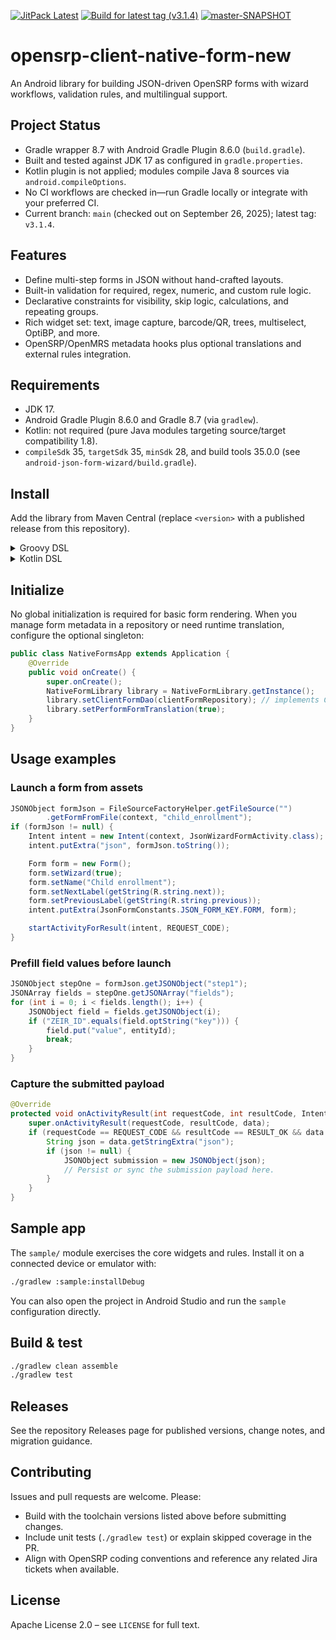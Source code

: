 <!-- JITPACK BADGES:START -->
[![JitPack Latest](https://jitpack.io/v/BlueCodeSystems/Opensrp-client-native-form-new.svg)](https://jitpack.io/#BlueCodeSystems/Opensrp-client-native-form-new)
[![Build for latest tag (v3.1.4)](https://jitpack.io/v/BlueCodeSystems/Opensrp-client-native-form-new/v3.1.4.svg)](https://jitpack.io/#BlueCodeSystems/Opensrp-client-native-form-new/v3.1.4)
[![master-SNAPSHOT](https://jitpack.io/v/BlueCodeSystems/Opensrp-client-native-form-new/master-SNAPSHOT.svg)](https://jitpack.io/#BlueCodeSystems/Opensrp-client-native-form-new/master-SNAPSHOT)
<!-- JITPACK BADGES:END -->

# opensrp-client-native-form-new
An Android library for building JSON-driven OpenSRP forms with wizard workflows, validation rules, and multilingual support.

## Project Status
- Gradle wrapper 8.7 with Android Gradle Plugin 8.6.0 (`build.gradle`).
- Built and tested against JDK 17 as configured in `gradle.properties`.
- Kotlin plugin is not applied; modules compile Java 8 sources via `android.compileOptions`.
- No CI workflows are checked in—run Gradle locally or integrate with your preferred CI.
- Current branch: `main` (checked out on September 26, 2025); latest tag: `v3.1.4`.

## Features
- Define multi-step forms in JSON without hand-crafted layouts.
- Built-in validation for required, regex, numeric, and custom rule logic.
- Declarative constraints for visibility, skip logic, calculations, and repeating groups.
- Rich widget set: text, image capture, barcode/QR, trees, multiselect, OptiBP, and more.
- OpenSRP/OpenMRS metadata hooks plus optional translations and external rules integration.

## Requirements
- JDK 17.
- Android Gradle Plugin 8.6.0 and Gradle 8.7 (via `gradlew`).
- Kotlin: not required (pure Java modules targeting source/target compatibility 1.8).
- `compileSdk` 35, `targetSdk` 35, `minSdk` 28, and build tools 35.0.0 (see `android-json-form-wizard/build.gradle`).

## Install
Add the library from Maven Central (replace `<version>` with a published release from this repository).

<details>
<summary>Groovy DSL</summary>

```groovy
repositories {
    mavenCentral()
}

dependencies {
    implementation 'io.github.bluecodesystems:opensrp-client-native-form-new:<version>' // see Releases
}
```
</details>

<details>
<summary>Kotlin DSL</summary>

```kotlin
repositories {
    mavenCentral()
}

dependencies {
    implementation("io.github.bluecodesystems:opensrp-client-native-form-new:<version>") // see Releases
}
```
</details>

## Initialize
No global initialization is required for basic form rendering. When you manage form metadata in a repository or need runtime translation, configure the optional singleton:

```java
public class NativeFormsApp extends Application {
    @Override
    public void onCreate() {
        super.onCreate();
        NativeFormLibrary library = NativeFormLibrary.getInstance();
        library.setClientFormDao(clientFormRepository); // implements ClientFormContract.Dao
        library.setPerformFormTranslation(true);
    }
}
```

## Usage examples
### Launch a form from assets
```java
JSONObject formJson = FileSourceFactoryHelper.getFileSource("")
        .getFormFromFile(context, "child_enrollment");
if (formJson != null) {
    Intent intent = new Intent(context, JsonWizardFormActivity.class);
    intent.putExtra("json", formJson.toString());

    Form form = new Form();
    form.setWizard(true);
    form.setName("Child enrollment");
    form.setNextLabel(getString(R.string.next));
    form.setPreviousLabel(getString(R.string.previous));
    intent.putExtra(JsonFormConstants.JSON_FORM_KEY.FORM, form);

    startActivityForResult(intent, REQUEST_CODE);
}
```

### Prefill field values before launch
```java
JSONObject stepOne = formJson.getJSONObject("step1");
JSONArray fields = stepOne.getJSONArray("fields");
for (int i = 0; i < fields.length(); i++) {
    JSONObject field = fields.getJSONObject(i);
    if ("ZEIR_ID".equals(field.optString("key"))) {
        field.put("value", entityId);
        break;
    }
}
```

### Capture the submitted payload
```java
@Override
protected void onActivityResult(int requestCode, int resultCode, Intent data) {
    super.onActivityResult(requestCode, resultCode, data);
    if (requestCode == REQUEST_CODE && resultCode == RESULT_OK && data != null) {
        String json = data.getStringExtra("json");
        if (json != null) {
            JSONObject submission = new JSONObject(json);
            // Persist or sync the submission payload here.
        }
    }
}
```

## Sample app
The `sample/` module exercises the core widgets and rules. Install it on a connected device or emulator with:

```bash
./gradlew :sample:installDebug
```

You can also open the project in Android Studio and run the `sample` configuration directly.

## Build & test
```bash
./gradlew clean assemble
./gradlew test
```

## Releases
See the repository Releases page for published versions, change notes, and migration guidance.

## Contributing
Issues and pull requests are welcome. Please:
- Build with the toolchain versions listed above before submitting changes.
- Include unit tests (`./gradlew test`) or explain skipped coverage in the PR.
- Align with OpenSRP coding conventions and reference any related Jira tickets when available.

## License
Apache License 2.0 – see `LICENSE` for full text.
